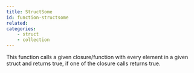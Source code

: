 ```yaml
---
title: StructSome
id: function-structsome
related:
categories:
    - struct
    - collection
---
```


This function calls a given closure/function with every element in a given struct and returns true, if one of the closure calls returns true.